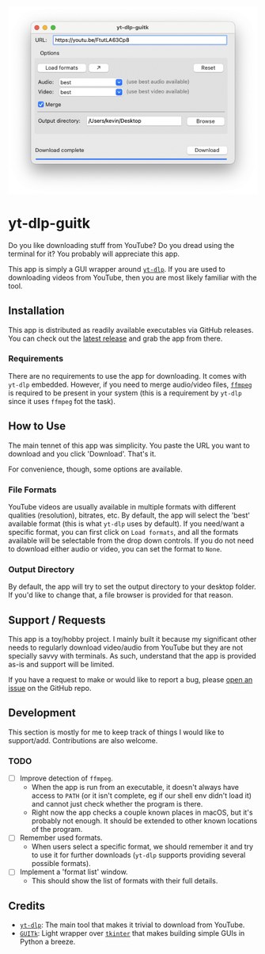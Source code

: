 <p align="center">
  <img src="resources/app_screenshot.png" alt="App screenshot">
</p>

# yt-dlp-guitk

Do you like downloading stuff from YouTube? Do you dread using the terminal for it? You probably will appreciate this app.

This app is simply a GUI wrapper around [`yt-dlp`](https://github.com/yt-dlp/yt-dlp). If you are used to downloading videos from YouTube, then you are most likely familiar with the tool.

## Installation

This app is distributed as readily available executables via GitHub releases. You can check out the [latest release](https://github.com/kevinrpb/yt-dlp-guitk/releases/latest) and grab the app from there.

### Requirements

There are no requirements to use the app for downloading. It comes with `yt-dlp` embedded. However, if you need to merge audio/video files, [`ffmpeg`](https://ffmpeg.org/) is required to be present in your system (this is a requirement by `yt-dlp` since it uses `ffmpeg` fot the task).

## How to Use

The main tennet of this app was simplicity. You paste the URL you want to download and you click 'Download'. That's it.

For convenience, though, some options are available.

### File Formats

YouTube videos are usually available in multiple formats with different qualities (resolution), bitrates, etc. By default, the app will select the 'best' available format (this is what `yt-dlp` uses by default). If you need/want a specific format, you can first click on `Load formats`, and all the formats available will be selectable from the drop down controls. If you do not need to download either audio or video, you can set the format to `None`.

### Output Directory

By default, the app will try to set the output directory to your desktop folder. If you'd like to change that, a file browser is provided for that reason.

## Support / Requests

This app is a toy/hobby project. I mainly built it because my significant other needs to regularly download video/audio from YouTube but they are not specially savvy with terminals. As such, understand that the app is provided as-is and support will be limited.

If you have a request to make or would like to report a bug, please [open an issue](https://github.com/kevinrpb/yt-dlp-guitk/issues/new/choose) on the GitHub repo.

## Development

This section is mostly for me to keep track of things I would like to support/add. Contributions are also welcome.

### TODO

- [ ] Improve detection of `ffmpeg`.
  - When the app is run from an executable, it doesn't always have access to `PATH` (or it isn't complete, eg if our shell env didn't load it) and cannot just check whether the program is there.
  - Right now the app checks a couple known places in macOS, but it's probably not enough. It should be extended to other known locations of the program.
- [ ] Remember used formats.
  - When users select a specific format, we should remember it and try to use it for further downloads (`yt-dlp` supports providing several possible formats).
- [ ] Implement a 'format list' window.
  - This should show the list of formats with their full details.

## Credits

- [`yt-dlp`](https://github.com/yt-dlp/yt-dlp): The main tool that makes it trivial to download from YouTube.
- [`GUITk`](https://github.com/RhetTbull/guitk): Light wrapper over [`tkinter`](https://docs.python.org/3/library/tkinter.html) that makes building simple GUIs in Python a breeze.
